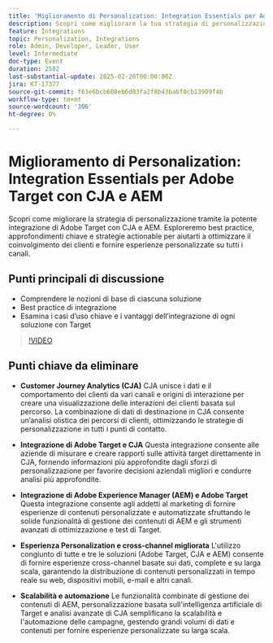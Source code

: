 ```yaml
---
title: 'Miglioramento di Personalization: Integration Essentials per Adobe Target con CJA e AEM'
description: Scopri come migliorare la tua strategia di personalizzazione integrando Adobe Target con CJA e AEM, esplorando best practice, approfondimenti chiave e strategie fruibili per ottimizzare il coinvolgimento dei clienti e fornire esperienze personalizzate su tutti i canali.
feature: Integrations
topic: Personalization, Integrations
role: Admin, Developer, Leader, User
level: Intermediate
doc-type: Event
duration: 2582
last-substantial-update: 2025-02-20T00:00:00Z
jira: KT-17377
source-git-commit: f63e6bcb608eb6d03fa2f8b43babf0cb13909f4b
workflow-type: tm+mt
source-wordcount: '306'
ht-degree: 0%

---
```



# Miglioramento di Personalization: Integration Essentials per Adobe Target con CJA e AEM

Scopri come migliorare la strategia di personalizzazione tramite la potente integrazione di Adobe Target con CJA e AEM. Esploreremo best practice, approfondimenti chiave e strategie actionable per aiutarti a ottimizzare il coinvolgimento dei clienti e fornire esperienze personalizzate su tutti i canali.

## Punti principali di discussione

* Comprendere le nozioni di base di ciascuna soluzione
* Best practice di integrazione
* Esamina i casi d’uso chiave e i vantaggi dell’integrazione di ogni soluzione con Target

>[!VIDEO](https://video.tv.adobe.com/v/3444456/?learn=on&enablevpops)

## Punti chiave da eliminare

* **Customer Journey Analytics (CJA)** CJA unisce i dati e il comportamento dei clienti da vari canali e origini di interazione per creare una visualizzazione delle interazioni dei clienti basata sul percorso. La combinazione di dati di destinazione in CJA consente un’analisi olistica dei percorsi di clienti, ottimizzando le strategie di personalizzazione in tutti i punti di contatto.

* **Integrazione di Adobe Target e CJA** Questa integrazione consente alle aziende di misurare e creare rapporti sulle attività target direttamente in CJA, fornendo informazioni più approfondite dagli sforzi di personalizzazione per favorire decisioni aziendali migliori e condurre analisi più approfondite.

* **Integrazione di Adobe Experience Manager (AEM) e Adobe Target** Questa integrazione consente agli addetti al marketing di fornire esperienze di contenuti personalizzate e automatizzate sfruttando le solide funzionalità di gestione dei contenuti di AEM e gli strumenti avanzati di ottimizzazione e test di Target.

* **Esperienza Personalization e cross-channel migliorata** L&#39;utilizzo congiunto di tutte e tre le soluzioni (Adobe Target, CJA e AEM) consente di fornire esperienze cross-channel basate sui dati, complete e su larga scala, garantendo la distribuzione di contenuti personalizzati in tempo reale su web, dispositivi mobili, e-mail e altri canali.

* **Scalabilità e automazione** Le funzionalità combinate di gestione dei contenuti di AEM, personalizzazione basata sull&#39;intelligenza artificiale di Target e analisi avanzate di CJA semplificano la scalabilità e l&#39;automazione delle campagne, gestendo grandi volumi di dati e contenuti per fornire esperienze personalizzate su larga scala.